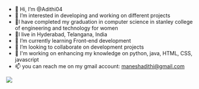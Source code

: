 - 👋 Hi, I’m @Adithi04
- 👀 I’m interested in developing and working on different projects
- 📖I have completed my graduation in computer science in stanley college of engineering and technology for women
- 📍I live in Hyderabad, Telangana, India
- 🌱 I’m currently learning Front-end development 
- 💞️ I’m looking to collaborate on development projects
- 🙌 I'm working on enhancing my knowledge on python, java, HTML, CSS, javascript 
- 📫 you can reach me on my gmail account: maneshadithi@gmail.com

<!---
Adithi04/Adithi04 is a ✨ special ✨ repository because its `README.md` (this file) appears on your GitHub profile.
You can click the Preview link to take a look at your changes.
--->

<img src="https://i.pinimg.com/736x/8c/fb/3d/8cfb3da600bd39ea7a591608f3b3660d.jpg">

